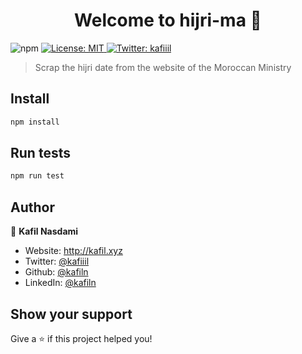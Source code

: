 <h1 align="center">Welcome to hijri-ma 👋</h1>
<p>
  <img alt="npm" src="https://img.shields.io/npm/v/hijri-ma">
  <a href="#" target="_blank">
    <img alt="License: MIT" src="https://img.shields.io/badge/License-MIT-yellow.svg" />
  </a>
  <a href="https://twitter.com/kafiiil" target="_blank">
    <img alt="Twitter: kafiiil" src="https://img.shields.io/twitter/follow/kafiiil.svg?style=social" />
  </a>
</p>

> Scrap the hijri date from the website of the Moroccan Ministry

## Install

```sh
npm install
```

## Run tests

```sh
npm run test
```

## Author

👤 **Kafil Nasdami**

- Website: http://kafil.xyz
- Twitter: [@kafiiil](https://twitter.com/kafiiil)
- Github: [@kafiln](https://github.com/kafiln)
- LinkedIn: [@kafiln](https://linkedin.com/in/kafiln)

## Show your support

Give a ⭐️ if this project helped you!
